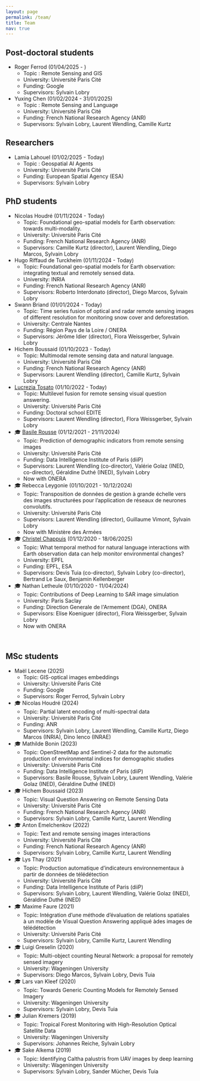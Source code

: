 ```yaml
---
layout: page
permalink: /team/
title: Team
nav: true
---
```


## Post-doctoral students
- Roger Ferrod (01/04/2025 - )
	* Topic : Remote Sensing and GIS
	* University: Université Paris Cité
	* Funding: Google
	* Supervisors: Sylvain Lobry
- Yuxing Chen (01/02/2024 - 31/01/2025)
	* Topic : Remote Sensing and Language
	* University: Université Paris Cité
	* Funding: French National Research Agency (ANR)
	* Supervisors: Sylvain Lobry, Laurent Wendling, Camille Kurtz

## Researchers
- Lamia Lahouel (01/02/2025 - Today)
	* Topic : Geospatial AI Agents
	* University: Université Paris Cité
	* Funding: European Spatial Agency (ESA)
	* Supervisors: Sylvain Lobry

## PhD students
- Nicolas Houdré (01/11/2024 - Today)
	* Topic: Foundational geo-spatial models for Earth observation: towards multi-modality.
	* University: Université Paris Cité
	* Funding: French National Research Agency (ANR)
	* Supervisors: Camille Kurtz (director), Laurent Wendling, Diego Marcos, Sylvain Lobry
- Hugo Riffaud de Turckheim (01/11/2024 - Today)
	* Topic: Foundational geo-spatial models for Earth observation: integrating textual and remotely sensed data.
	* University: INRIA
	* Funding: French National Research Agency (ANR)
	* Supervisors: Roberto Interdonato (director), Diego Marcos, Sylvain Lobry 
- Swann Briand (01/01/2024 - Today)
	* Topic: Time series fusion of optical and radar remote sensing images of different resolution for monitoring snow cover and deforestation.
	* University: Centrale Nantes
	* Funding: Région Pays de la Loire / ONERA
	* Supervisors: Jérôme Idier (director), Flora Weissgerber, Sylvain Lobry
- Hichem Boussaid (01/10/2023 - Today)
	* Topic: Multimodal remote sensing data and natural language.
	* University: Université Paris Cité
	* Funding: French National Research Agency (ANR)
	* Supervisors: Laurent Wendling (director), Camille Kurtz, Sylvain Lobry
- [Lucrezia Tosato](https://lucreziat.github.io/) (01/10/2022 - Today)
	* Topic: Multilevel fusion for remote sensing visual question answering.
	* University: Université Paris Cité
	* Funding: Doctoral school EDITE
	* Supervisors: Laurent Wendling (director), Flora Weissgerber, Sylvain Lobry
- 🎓 [Basile Rousse](https://basiler.github.io) (01/12/2021 - 21/11/2024)
	* Topic: Prediction of demographic indicators from remote sensing images
	* University: Université Paris Cité
	* Funding: Data Intelligence Institute of Paris (diiP)
	* Supervisors: Laurent Wendling (co-director), Valérie Golaz (INED, co-director), Géraldine Duthé (INED), Sylvain Lobry
	* Now with ONERA
- 🎓 Rebecca Leygonie (01/10/2021 - 10/12/2024)
	* Topic: Transposition de données de gestion à grande échelle vers des images structurées pour l’application de réseaux de neurones convolutifs.
	* University: Université Paris Cité
	* Supervisors: Laurent Wendling (director), Guillaume Vimont, Sylvain Lobry
	* Now with Ministère des Armées
- 🎓 [Christel Chappuis](https://people.epfl.ch/christel.chappuis?lang=en) (01/12/2020 - 18/06/2025)
	* Topic: What temporal method for natural language interactions with Earth observation data can help monitor environmental changes?
	* University: EPFL
	* Funding: EPFL, ESA
	* Supervisors: Devis Tuia (co-director), Sylvain Lobry (co-director), Bertrand Le Saux, Benjamin Kellenberger
- 🎓 Nathan Letheule (01/10/2020 - 11/04/2024)
	* Topic: Contributions of Deep Learning to SAR image simulation
	* University: Paris Saclay
	* Funding: Direction Generale de l'Armement (DGA), ONERA
	* Supervisors: Elise Koeniguer (director), Flora Weissgerber, Sylvain Lobry
	* Now with ONERA

<br>

## MSc students
- Maël Lecene (2025)
	* Topic: GIS-optical images embeddings
	* University: Université Paris Cité
	* Funding: Google
	* Supervisors: Roger Ferrod, Sylvain Lobry
- 🎓 Nicolas Houdré (2024)
	* Topic: Partial latent encoding of multi-spectral data
	* University: Université Paris Cité
	* Funding: ANR
	* Supervisors: Sylvain Lobry, Laurent Wendling, Camille Kurtz, Diego Marcos (INRIA), Dino Ienco (INRAE)
- 🎓 Mathilde Bonin (2023)
	* Topic: OpenStreetMap and Sentinel-2 data for the automatic production of environmental indices for demographic studies
	* University: Université Paris Cité
	* Funding: Data Intelligence Institute of Paris (diiP)
	* Supervisors: Basile Rousse, Sylvain Lobry, Laurent Wendling, Valérie Golaz (INED), Géraldine Duthé (INED)
- 🎓 Hichem Boussaid (2023)
	* Topic: Visual Question Answering on Remote Sensing Data
	* University: Université Paris Cité
	* Funding: French National Research Agency (ANR)
	* Supervisors: Sylvain Lobry, Camille Kurtz, Laurent Wendling
- 🎓 Anton Emelchenkov (2022)
	* Topic: Text and remote sensing images interactions
	* University: Université Paris Cité
	* Funding: French National Research Agency (ANR)
	* Supervisors: Sylvain Lobry, Camille Kurtz, Laurent Wendling
- 🎓 Lys Thay (2021)
	* Topic: Production automatique d’indicateurs environnementaux à partir de données de télédétection
	* University: Université Paris Cité
	* Funding: Data Intelligence Institute of Paris (diiP)
	* Supervisors: Sylvain Lobry, Laurent Wendling, Valérie Golaz (INED), Géraldine Duthé (INED)
- 🎓 Maxime Faure (2021)
	* Topic: Intégration d’une méthode d’évaluation de relations spatiales à un modèle de Visual Question Answering appliqué àdes images de télédétection
	* University: Université Paris Cité
	* Supervisors: Sylvain Lobry, Camille Kurtz, Laurent Wendling
- 🎓 Luigi Greselin (2020)
	* Topic: Multi-object counting Neural Network: a proposal for remotely sensed imagery
	* University: Wageningen University
	* Supervisors: Diego Marcos, Sylvain Lobry, Devis Tuia
- 🎓 Lars van Kleef (2020)
	* Topic: Towards Generic Counting Models for Remotely Sensed Imagery
	* University: Wageningen University
	* Supervisors: Sylvain Lobry, Devis Tuia
- 🎓 Julian Kremers (2019)
	* Topic: Tropical Forest Monitoring with High-Resolution Optical Satellite Data
	* University: Wageningen University
	* Supervisors: Johannes Reiche, Sylvain Lobry
- 🎓 Sake Alkema (2019)
	* Topic: Identifying Caltha palustris from UAV images by deep learning
	* University: Wageningen University
	* Supervisors: Sylvain Lobry, Sander Mücher, Devis Tuia